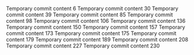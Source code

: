 Temporary commit content 6
Temporary commit content 30
Temporary commit content 39
Temporary commit content 85
Temporary commit content 98
Temporary commit content 106
Temporary commit content 136
Temporary commit content 150
Temporary commit content 157
Temporary commit content 173
Temporary commit content 175
Temporary commit content 179
Temporary commit content 189
Temporary commit content 208
Temporary commit content 227
Temporary commit content 230
